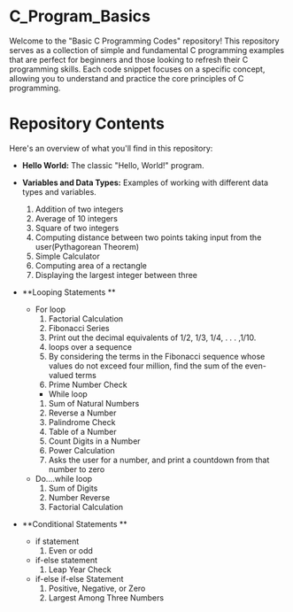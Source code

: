# C_Program_Basics
Welcome to the "Basic C Programming Codes" repository! This repository serves as a collection of simple and fundamental C programming examples that are perfect for beginners and those looking to refresh their C programming skills. Each code snippet focuses on a specific concept, allowing you to understand and practice the core principles of C programming.
# Repository Contents
Here's an overview of what you'll find in this repository:

- **Hello World:** The classic "Hello, World!" program.
  
- **Variables and Data Types:** Examples of working with different data types and variables.
  1. Addition of two integers
  2. Average of 10 integers
  3. Square of two integers
  4. Computing distance between two points taking input from the user(Pythagorean Theorem)
  5. Simple Calculator
  6. Computing area of a rectangle
  7. Displaying the largest integer between three
     
- **Looping Statements **
  + For loop
    1. Factorial Calculation
    2. Fibonacci Series
    3. Print out the decimal equivalents of 1/2, 1/3, 1/4, . . . ,1/10.
    4. loops over a sequence
    5. By considering the terms in the Fibonacci sequence whose values do not exceed four million, find the sum of the even-valued terms
    6. Prime Number Check
    + While loop
    1. Sum of Natural Numbers
    2. Reverse a Number
    3. Palindrome Check
    4. Table of a Number
    5. Count Digits in a Number
    6. Power Calculation
    7. Asks the user for a number, and print a countdown from that number to zero
  + Do....while loop
    1. Sum of Digits
    2. Number Reverse
    3. Factorial Calculation
       
- **Conditional Statements **
  + if statement
    1. Even or odd
  + if-else statement
    1. Leap Year Check
  + if-else if-else Statement
    1. Positive, Negative, or Zero
    2. Largest Among Three Numbers      
